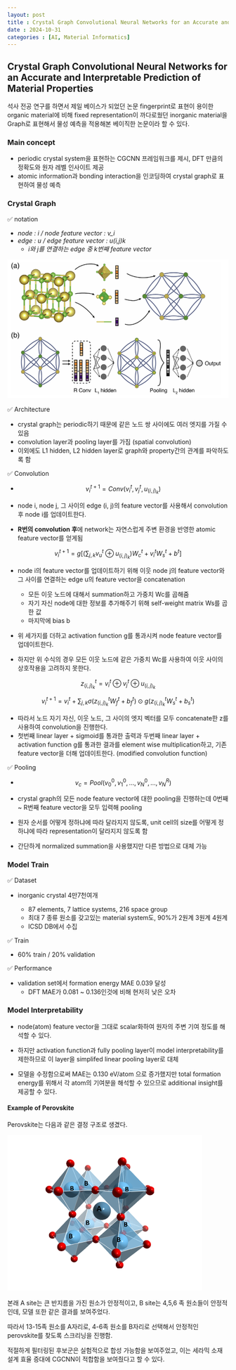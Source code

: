 ```yaml
---
layout: post
title : Crystal Graph Convolutional Neural Networks for an Accurate and Interpretable Prediction of Material Properties
date : 2024-10-31
categories : [AI, Material Informatics]
---
```


##  Crystal Graph Convolutional Neural Networks for an Accurate and Interpretable Prediction of Material Properties

석사 전공 연구를 하면서 제일 베이스가 되었던 논문
fingerprint로 표현이 용이한 organic material에 비해 fixed representation이 까다로웠던 inorganic material을 Graph로 표현해서 물성 예측을 적용해본 베이직한 논문이라 할 수 있다.



### Main concept

* periodic crystal system을 표현하는 CGCNN 프레임워크를 제시, DFT 만큼의 정확도와 원자 레벨 인사이트 제공
* atomic information과 bonding interaction을 인코딩하여 crystal graph로 표현하여 물성 예측



### Crystal Graph

✅ notation 

- *node : i / node feature vector : v_i*
- *edge : u / edge feature vector : u(i,j)k*
  * *i와 j를 연결하는 edge 중 k번째 feature vector*



<img src="../images/2024-10-31-CGCNN 간단 요약/image-20241104234116067-1730731336129-16.png" alt="image-20241104234116067" style="zoom:67%;" />



✅ Architecture

* crystal graph는 periodic하기 때문에 같은 노드 쌍 사이에도 여러 엣지를 가질 수 있음
* convolution layer과 pooling layer를 가짐 (spatial convolution)
* 이외에도 L1 hidden, L2 hidden layer로 graph와 property간의 관계를 파악하도록 함

✅ Convolution

* $$
  v_i^{t+1} = Conv(v_i^t, v_j^t, u_(i,j)_k )
  $$

* node i, node j, 그 사이의 edge (i, j)의 feature vector를 사용해서 convolution 후 node i를 업데이트한다.
* **R번의 convolution 후**에 network는 자연스럽게 주변 환경을 반영한 atomic feature vector를 얻게됨


$$
v_i^{t+1}=g[(\sum_{j,k}v_u^t\oplus u_{(i,j)_k})W_c^t+v_i^tW_s^t+b^t]
$$

* node i의 feature vector를 업데이트하기 위해 이웃 node j의 feature vector와 그 사이를 연결하는 edge u의 feature vector을 concatenation

  * 모든 이웃 노드에 대해서 summation하고 가중치 Wc를 곱해줌
  * 자기 자신 node에 대한 정보를 추가해주기 위해 self-weight matrix Ws를 곱한 값
  * 마지막에 bias b
* 위 세가지를 더하고 activation function g를 통과시켜 node feature vector를 업데이트한다.
* 하지만 위 수식의 경우 모든 이웃 노드에 같은 가중치 Wc를 사용하여 이웃 사이의 상호작용을 고려하지 못한다.

$$
z_{(i,j)_k}^t= v_i^t \oplus v_j^t \oplus u_{(i,j)_k}
$$

$$
v_i^{t+1}=v_i^t+\sum_{j,k}\sigma(z_{(i,j)_k}^tW_f^t+b_f^t)\odot g(z_{(i,j)_k}^t W_s^t+b_s^t)
$$

* 따라서 노드 자기 자신, 이웃 노드, 그 사이의 엣지 벡터를 모두 concatenate한 z를 사용하여 convolution을 진행한다.
* 첫번째 linear layer + sigmoid를 통과한 출력과 두번째 linear layer + activation function g를 통과한 결과를 element wise multiplication하고,
  기존 feature vector을 더해 업데이트한다. (modified convolution function)  

✅ Pooling

* $$
  v_c = Pool (v_0^0, v_1^0, ..., v_N^0, ..., v_N^R)
  $$

* crystal graph의 모든 node feature vector에 대한 pooling을 진행하는데 0번째 ~ R번째 feature vector을 모두 입력해 pooling

* 원자 순서를 어떻게 정하냐에 따라 달라지지 않도록, unit cell의 size를 어떻게 정하냐에 따라 representation이 달라지지 않도록 함

* 간단하게 normalized summation을 사용했지만 다른 방법으로 대체 가능





### Model Train

✅ Dataset

* inorganic crystal 4만7천여개

  * 87 elements, 7 lattice systems, 216 space group
  * 최대 7 종류 원소를 갖고있는 material system도, 90%가 2원계 3원계 4원계
  * ICSD DB에서 수집
  

✅ Train

* 60% train / 20% validation 

✅ Performance

* validation set에서 formation energy MAE 0.039 달성
  * DFT MAE가 0.081 ~ 0.136인것에 비해 현저히 낮은 오차





### Model Interpretability

* node(atom) feature vector을 그대로 scalar화하여 원자의 주변 기여 정도를 해석할 수 있다.

* 하지만 activation function과 fully pooling layer이 model interpretability를 제한하므로 이 layer을 simplifed linear pooling layer로 대체

* 모델을 수정함으로써 MAE는 0.130 eV/atom 으로 증가했지만 total formation energy를 위해서 각 atom의 기여분을 해석할 수 있으므로 additional insight를 제공할 수 있다.

  

#### Example of Perovskite

Perovskite는 다음과 같은 결정 구조로 생겼다.



<img src="../images/2024-10-31-CGCNN 간단 요약/Perovskite-Material-2.png" alt="What are perovskite materials? - Articles & Publications - Blog | Quantum  Solutions" style="zoom: 50%;" />



본래 A site는 큰 반지름을 가진 원소가 안정적이고, B site는 4,5,6 족 원소들이 안정적인데, 모델 또한 같은 결과를 보여주었다.

따라서 13-15족 원소를 A자리로, 4-6족 원소를 B자리로 선택해서 안정적인 perovskite를 찾도록 스크리닝을 진행함.

적절하게 필터링된 후보군은 실험적으로 합성 가능함을 보여주었고, 이는 세라믹 소재 설계 효율 증대에 CGCNN이 적합함을 보여줬다고 할 수 있다.











